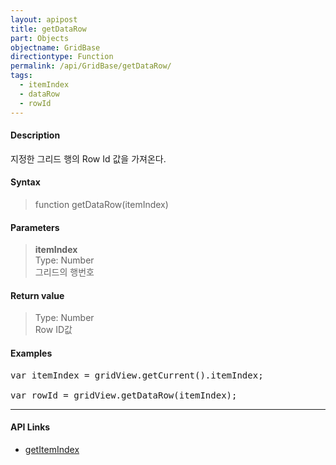 ```yaml
---
layout: apipost
title: getDataRow
part: Objects
objectname: GridBase
directiontype: Function
permalink: /api/GridBase/getDataRow/
tags:
  - itemIndex
  - dataRow
  - rowId
---
```



#### Description

 지정한 그리드 행의 Row Id 값을 가져온다.

#### Syntax

> function getDataRow(itemIndex)

#### Parameters

> **itemIndex**  
> Type: Number  
> 그리드의 행번호  

#### Return value

> Type: Number  
> Row ID값

#### Examples 

<pre class="prettyprint">
var itemIndex = gridView.getCurrent().itemIndex;

var rowId = gridView.getDataRow(itemIndex);
</pre>

---

#### API Links
* [getItemIndex](/api/GridBase/getItemIndex)